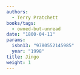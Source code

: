 ```yaml
---
authors:
  - Terry Pratchett
books/tags:
  - owned-but-unread
date: "1800-04-11"
params:
  isbn13: "9780552145985"
  year: "1998"
title: Jingo
weight: 1
---
```


<!--more-->
